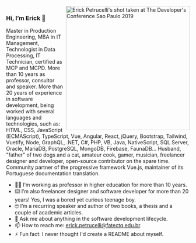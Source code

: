 <img align="right" src="https://github.com/ErickPetru/ErickPetru/blob/master/erick-petrucelli.jpg?v=20200730" alt="Erick Petrucelli's shot taken at The Developer's Conference Sao Paulo 2019" width="340px" />

### Hi, I’m Erick 👋

Master in Production Engineering, MBA in IT Management, Technologist in Data Processing, IT Technician, certified as MCP and MCPD. More than 10 years as professor, consultor and speaker. More than 20 years of experience in software development, being worked with several languages and technologies, such as: HTML, CSS, JavaScript (ECMAScript), TypeScript, Vue, Angular, React, jQuery, Bootstrap, Tailwind, Vuetify, Node, GraphQL, .NET, C#, PHP, VB, Java, NativeScript, SQL Server, Oracle, MariaDB, PostgreSQL, MongoDB, Firebase, FaunaDB... Husband, "father" of two dogs and a cat, amateur cook, gamer, musician, freelancer designer and developer, open-source contributor on the spare time. Community partner of the progressive framework Vue.js, maintainer of its Portuguese documentation translation.

- 👨‍🏫 I’m working as professor in higher education for more than 10 years.
- ⌨️ I’m also freelancer designer and software developer for more than 20 years! Yes, I was a bored yet curious teenage boy.
- 🤓 I’m a recurring speaker and author of two books, a thesis and a couple of academic articles.
- 💬 Ask me about anything in the software development lifecycle.
- 📫 How to reach me: [erick.petrucelli@fatectq.edu.br](mailto:erick.petrucelli@fatectq.edu.br).
- ⚡ Fun fact: I never thought I'd create a README about myself.
